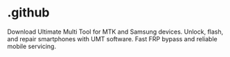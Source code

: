 # .github
Download Ultimate Multi Tool for MTK and Samsung devices. Unlock, flash, and repair smartphones with UMT software. Fast FRP bypass and reliable mobile servicing.
